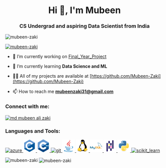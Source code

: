 <h1 align="center">Hi 👋, I'm Mubeen</h1>
<h3 align="center">CS Undergrad and aspiring Data Scientist from India</h3>

<p align="left"> <img src="https://komarev.com/ghpvc/?username=mubeen-zaki&label=Profile%20views&color=0e75b6&style=flat" alt="mubeen-zaki" /> </p>

<p align="left"> <a href="https://github.com/ryo-ma/github-profile-trophy"><img src="https://github-profile-trophy.vercel.app/?username=mubeen-zaki" alt="mubeen-zaki" /></a> </p>

- 🔭 I’m currently working on [Final_Year_Project](https://github.com/Mubeen-Zaki/Final_Year_Project)

- 🌱 I’m currently learning **Data Science and ML**

- 👨‍💻 All of my projects are available at [https://github.com/Mubeen-Zaki](https://github.com/Mubeen-Zaki)

- 📫 How to reach me **mubeenzaki31@gmail.com**

<h3 align="left">Connect with me:</h3>
<p align="left">
<a href="https://linkedin.com/in/md mubeen ali zaki" target="blank"><img align="center" src="https://raw.githubusercontent.com/rahuldkjain/github-profile-readme-generator/master/src/images/icons/Social/linked-in-alt.svg" alt="md mubeen ali zaki" height="30" width="40" /></a>
</p>

<h3 align="left">Languages and Tools:</h3>
<p align="left"> <a href="https://azure.microsoft.com/en-in/" target="_blank" rel="noreferrer"> <img src="https://www.vectorlogo.zone/logos/microsoft_azure/microsoft_azure-icon.svg" alt="azure" width="40" height="40"/> </a> <a href="https://www.cprogramming.com/" target="_blank" rel="noreferrer"> <img src="https://raw.githubusercontent.com/devicons/devicon/master/icons/c/c-original.svg" alt="c" width="40" height="40"/> </a> <a href="https://www.w3schools.com/cpp/" target="_blank" rel="noreferrer"> <img src="https://raw.githubusercontent.com/devicons/devicon/master/icons/cplusplus/cplusplus-original.svg" alt="cplusplus" width="40" height="40"/> </a> <a href="https://git-scm.com/" target="_blank" rel="noreferrer"> <img src="https://www.vectorlogo.zone/logos/git-scm/git-scm-icon.svg" alt="git" width="40" height="40"/> </a> <a href="https://www.java.com" target="_blank" rel="noreferrer"> <img src="https://raw.githubusercontent.com/devicons/devicon/master/icons/java/java-original.svg" alt="java" width="40" height="40"/> </a> <a href="https://www.linux.org/" target="_blank" rel="noreferrer"> <img src="https://raw.githubusercontent.com/devicons/devicon/master/icons/linux/linux-original.svg" alt="linux" width="40" height="40"/> </a> <a href="https://www.mysql.com/" target="_blank" rel="noreferrer"> <img src="https://raw.githubusercontent.com/devicons/devicon/master/icons/mysql/mysql-original-wordmark.svg" alt="mysql" width="40" height="40"/> </a> <a href="https://pandas.pydata.org/" target="_blank" rel="noreferrer"> <img src="https://raw.githubusercontent.com/devicons/devicon/2ae2a900d2f041da66e950e4d48052658d850630/icons/pandas/pandas-original.svg" alt="pandas" width="40" height="40"/> </a> <a href="https://www.python.org" target="_blank" rel="noreferrer"> <img src="https://raw.githubusercontent.com/devicons/devicon/master/icons/python/python-original.svg" alt="python" width="40" height="40"/> </a> <a href="https://scikit-learn.org/" target="_blank" rel="noreferrer"> <img src="https://upload.wikimedia.org/wikipedia/commons/0/05/Scikit_learn_logo_small.svg" alt="scikit_learn" width="40" height="40"/> </a> </p>

<p><img align="left" src="https://github-readme-stats.vercel.app/api/top-langs?username=mubeen-zaki&show_icons=true&locale=en&layout=compact" alt="mubeen-zaki" /></p>

<p>&nbsp;<img align="center" src="https://github-readme-stats.vercel.app/api?username=mubeen-zaki&show_icons=true&locale=en" alt="mubeen-zaki" /></p>
